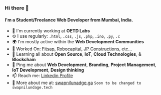 ### Hi there 👋

#### I'm a Student/Freelance Web Developer from Mumbai, India.

- 🏢 I'm currently working at **OETD Labs**
- ⚙️ I use regularly: `.html`, `.css`, `.js`, `.php`,   `.ino`, `.py`, `.c`
- 🌍 I'm mostly active within the **Web Development Communities**
- 💅 Worked On: [Fitsap](https://www.Fitsap.in), [Robocapital](https://Robocapital.in), [JP Constructions](https://www.Thejpconstructions.com), etc…
- 🌱 Learning all about **Open Source**, **IoT**, **Cloud Technologies**, & **Blockchain**
- 💬 Ping me about **Web Development**, **Branding**, **Project Management**, **IoT Development**, **Design thinking**
- 📫 Reach me: [Linkedin Profile](https://linkedin.com/in/swapnilundage)
- 🤖 More about me at: [swapnilunadge.ga](http://swapnilundage.ga)  `Soon to be changed to swapnilundage.tech`
